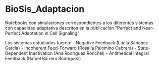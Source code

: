 # BioSis_Adaptacion
Notebooks con simulaciones correspondientes a los diferentes sistemas con capacidad adaptativa descritos en la publicación "Perfect and Near-Perfect Adaptation in Cell Signaling"

Los sistemas estudiados fueron:
	- Negative Feedback (Lucía Sánchez García)
	- Incoherent Feed-Forward (Rosalía Palomino Cabrera)
	- State-Dependent Inactivation (Ana Rodríguez Ronchel)
	- Antithetical Integral Feedback (Rafael Barrero Rodríguez)
